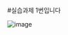 
#실습과제 1번입니다

![image](https://github.com/user-attachments/assets/ac520ea3-64d8-41bf-900b-8387f67d4426)
